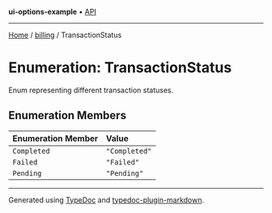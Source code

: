 **ui-options-example** • [API](../../README.md)

***

[Home](../../README.md) / [billing](../README.md) / TransactionStatus

# Enumeration: TransactionStatus

Enum representing different transaction statuses.

## Enumeration Members

| Enumeration Member | Value |
| :------ | :------ |
| `Completed` | `"Completed"` |
| `Failed` | `"Failed"` |
| `Pending` | `"Pending"` |

***

Generated using [TypeDoc](https://typedoc.org) and [typedoc-plugin-markdown](https://typedoc-plugin-markdown.org).
